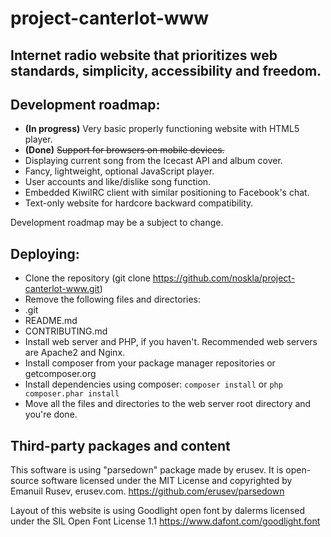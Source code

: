 # project-canterlot-www
Internet radio website that prioritizes web standards, simplicity, accessibility and freedom.
---
## Development roadmap:
+ **(In progress)** Very basic properly functioning website with HTML5 player.
+ **(Done)** ~~Support for browsers on mobile devices.~~
+ Displaying current song from the Icecast API and album cover.
+ Fancy, lightweight, optional JavaScript player.
+ User accounts and like/dislike song function.
+ Embedded KiwiIRC client with similar positioning to Facebook's chat.
+ Text-only website for hardcore backward compatibility.

Development roadmap may be a subject to change.

## Deploying:
- Clone the repository (git clone https://github.com/noskla/project-canterlot-www.git)
- Remove the following files and directories:
 - .git
 - README.md
 - CONTRIBUTING.md
- Install web server and PHP, if you haven't. Recommended web servers are Apache2 and Nginx.
- Install composer from your package manager repositories or getcomposer.org
- Install dependencies using composer: ``composer install`` or ``php composer.phar install``
- Move all the files and directories to the web server root directory and you're done.

## Third-party packages and content
This software is using "parsedown" package made by erusev.
It is open-source software licensed under the MIT License
and copyrighted by Emanuil Rusev, erusev.com.
https://github.com/erusev/parsedown

Layout of this website is using Goodlight open font by dalerms
licensed under the SIL Open Font License 1.1
https://www.dafont.com/goodlight.font
